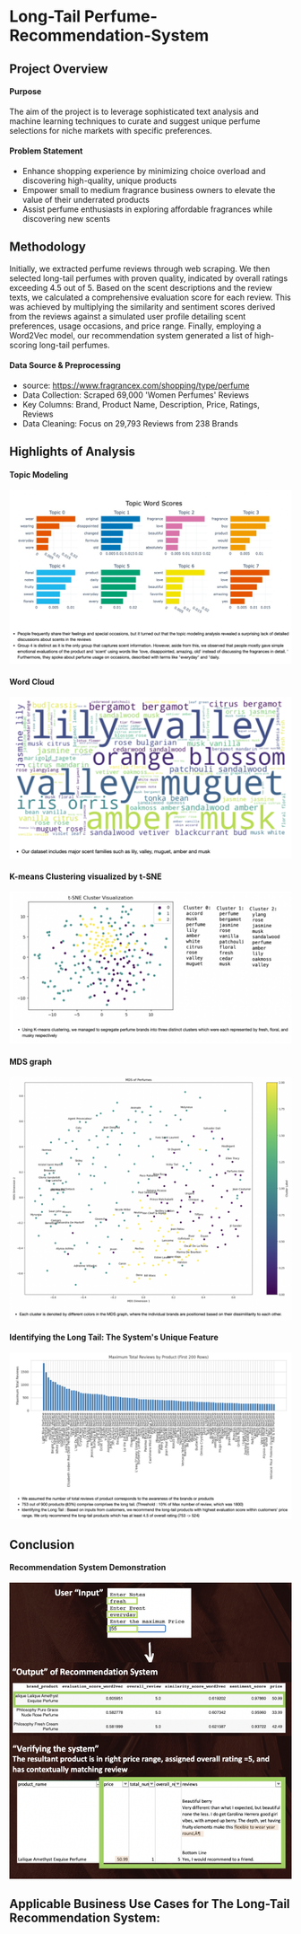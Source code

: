 # Long-Tail Perfume-Recommendation-System

## Project Overview

#### Purpose
The aim of the project is to leverage sophisticated text analysis and machine learning techniques to curate and suggest unique perfume selections for niche markets with specific preferences.

#### Problem Statement
- Enhance shopping experience by minimizing choice overload and discovering high-quality,
unique products
- Empower small to medium fragrance business owners to elevate the value of their underrated
products
- Assist perfume enthusiasts in exploring affordable fragrances while discovering new scents

## Methodology
Initially, we extracted perfume reviews through web scraping. We then selected long-tail perfumes with proven quality, indicated by overall ratings exceeding 4.5 out of 5. Based on the scent descriptions and the review texts, we calculated a comprehensive evaluation score for each review. This was achieved by multiplying the similarity and sentiment scores derived from the reviews against a simulated user profile detailing scent preferences, usage occasions, and price range. Finally, employing a Word2Vec model, our recommendation system generated a list of high-scoring long-tail perfumes.

#### Data Source & Preprocessing
- source: https://www.fragrancex.com/shopping/type/perfume
- Data Collection: Scraped 69,000 'Women Perfumes' Reviews
- Key Columns: Brand, Product Name, Description, Price, Ratings, Reviews
- Data Cleaning: Focus on 29,793 Reviews from 238 Brands

## Highlights of Analysis
#### Topic Modeling
![image](https://github.com/Hayoung-Zoe-Kim/Perfume-Recommendation-System/blob/main/Topic_Modeling.png)

#### Word Cloud
![image](https://github.com/Hayoung-Zoe-Kim/Perfume-Recommendation-System/blob/main/WordCloud.png)

#### K-means Clustering visualized by t-SNE
![image](https://github.com/Hayoung-Zoe-Kim/Perfume-Recommendation-System/blob/main/K-means_Clustering.png)
#### MDS graph
![image](https://github.com/Hayoung-Zoe-Kim/Perfume-Recommendation-System/blob/main/MDS_graph.png)

#### Identifying the Long Tail: The System's Unique Feature
![image](https://github.com/Hayoung-Zoe-Kim/Perfume-Recommendation-System/blob/main/LongTail_Graph.png)

## Conclusion
#### Recommendation System Demonstration
![image](https://github.com/Hayoung-Zoe-Kim/Perfume-Recommendation-System/blob/main/System_Demonstration.png)

#### 

## Applicable Business Use Cases for The Long-Tail Recommendation System:



